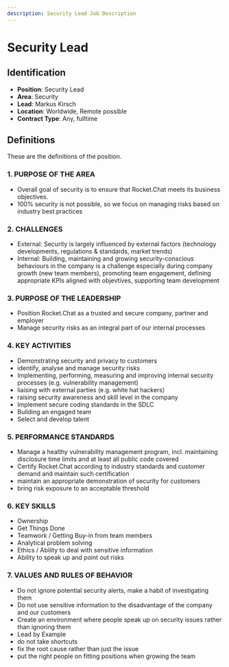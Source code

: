 ```yaml
---
description: Security Lead Job Description
---
```


# Security Lead

## Identification

* **Position**: Security Lead 
* **Area**: Security 
* **Lead**: Markus Kirsch 
* **Location**: Worldwide, Remote possible 
* **Contract Type**: Any, fulltime

## Definitions

These are the definitions of the position.

### 1. PURPOSE OF THE AREA

* Overall goal of security is to ensure that Rocket.Chat meets its business objectives.
* 100% security is not possible, so we focus on managing risks based on industry best practices

### 2. CHALLENGES

* External: Security is largely influenced by external factors \(technology developments, regulations & standards, market trends\)
* Internal: Building, maintaining and growing security-conscious behaviours in the company is a challenge especially during company growth \(new team members\), promoting team engagement, defining appropriate KPIs aligned with objevtives, supporting team development

### 3. PURPOSE OF THE LEADERSHIP

* Position Rocket.Chat as a trusted and secure company, partner and employer
* Manage security risks as an integral part of our internal processes

### 4. KEY ACTIVITIES

* Demonstrating security and privacy to customers
* identify, analyse and manage security risks
* Implementing, performing, measuring and improving internal security processes \(e.g. vulnerability management\)
* liaising with external parties \(e.g. white hat hackers\)
* raising security awareness and skill level in the company
* Implement secure coding standards in the SDLC
* Building an engaged team
* Select and develop talent

### 5. PERFORMANCE STANDARDS

* Manage a healthy vulnerability management program, incl. maintaining disclosure time limits and at least all public code covered
* Certify Rocket.Chat according to industry standards and customer demand and maintain such certification
* maintain an appropriate demonstration of security for customers
* bring risk exposure to an acceptable threshold

### 6. KEY SKILLS

* Ownership
* Get Things Done
* Teamwork / Getting Buy-in from team members
* Analytical problem solving
* Ethics / Ability to deal with sensitive information
* Ability to speak up and point out risks

### 7. VALUES AND RULES OF BEHAVIOR

* Do not ignore potential security alerts, make a habit of investigating them
* Do not use sensitive information to the disadvantage of the company and our customers
* Create an environment where people speak up on security issues rather than ignoring them
* Lead by Example
* do not take shortcuts
* fix the root cause rather than just the issue
* put the right people on fitting positions when growing the team

